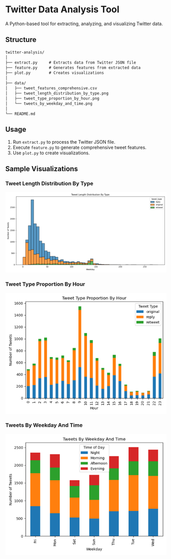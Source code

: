 # Twitter Data Analysis Tool

A Python-based tool for extracting, analyzing, and visualizing Twitter data.

## Structure

```
twitter-analysis/
│
├── extract.py     # Extracts data from Twitter JSON file
├── feature.py     # Generates features from extracted data
├── plot.py        # Creates visualizations
│
├── data/
│   ├── tweet_features_comprehensive.csv
│   ├── tweet_length_distribution_by_type.png
│   ├── tweet_type_proportion_by_hour.png
│   └── tweets_by_weekday_and_time.png
│
└── README.md
```

## Usage

1. Run `extract.py` to process the Twitter JSON file.
2. Execute `feature.py` to generate comprehensive tweet features.
3. Use `plot.py` to create visualizations.

## Sample Visualizations

### Tweet Length Distribution By Type
![Tweet Length Distribution By Type](/tweet_length_distribution_by_type.png)

### Tweet Type Proportion By Hour
![Tweet Type Proportion By Hour](/tweet_type_proportion_by_hour.png)

### Tweets By Weekday And Time
![Tweets By Weekday And Time](/tweets_by_weekday_and_time.png)

